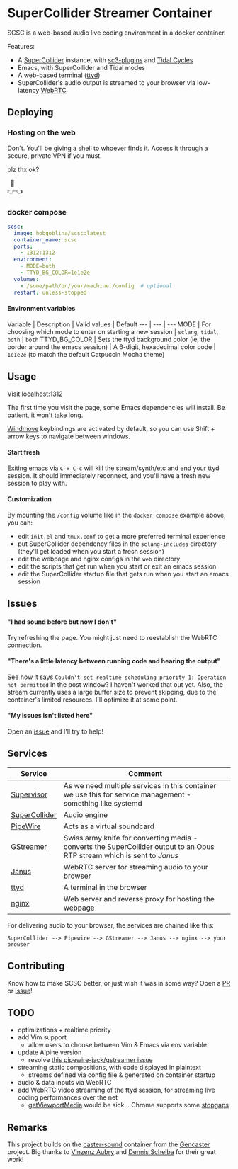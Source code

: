 # SuperCollider Streamer Container

SCSC is a web-based audio live coding environment in a docker container.

Features:
- A [SuperCollider](https://supercollider.github.io) instance, with [sc3-plugins](https://supercollider.github.io/sc3-plugins) and [Tidal Cycles](https://tidalcycles.org)
- Emacs, with SuperCollider and Tidal modes
- A web-based terminal ([ttyd](https://github.com/tsl0922/ttyd))
- SuperCollider's audio output is streamed to your browser via low-latency [WebRTC](https://janus.conf.meetecho.com)

## Deploying

### Hosting on the web

Don't. You'll be giving a shell to whoever finds it. Access it through a secure, private VPN if you must.

plz thx ok?

&ensp;🥺<br>👉👈

### docker compose

```yaml
scsc:
  image: hobgoblina/scsc:latest
  container_name: scsc
  ports:
    - 1312:1312
  environment:
    - MODE=both
    - TTYD_BG_COLOR=1e1e2e
  volumes:
    - /some/path/on/your/machine:/config  # optional
  restart: unless-stopped
```

#### Environment variables

Variable | Description | Valid values | Default
--- | --- | ---
MODE | For choosing which mode to enter on starting a new session | `sclang`, `tidal`, `both` | `both`
TTYD_BG_COLOR | Sets the ttyd background color (ie, the border around the emacs session) | A 6-digit, hexadecimal color code | `1e1e2e` (to match the default Catpuccin Mocha theme)

## Usage

Visit [localhost:1312](http://localhost:1312)

The first time you visit the page, some Emacs dependencies will install. Be patient, it won't take long.

[Windmove](https://www.emacswiki.org/emacs/WindMove) keybindings are activated by default, so you can use Shift + arrow keys to navigate between windows.

#### Start fresh

Exiting emacs via `C-x C-c` will kill the stream/synth/etc and end your ttyd session. It should immediately reconnect, and you'll have a fresh new session to play with.

#### Customization

By mounting the `/config` volume like in the `docker compose` example above, you can: 
- edit `init.el` and `tmux.conf` to get a more preferred terminal experience
- put SuperCollider dependency files in the `sclang-includes` directory (they'll get loaded when you start a fresh session)
- edit the webpage and nginx configs in the `web` directory
- edit the scripts that get run when you start or exit an emacs session
- edit the SuperCollider startup file that gets run when you start an emacs session

## Issues

#### "I had sound before but now I don't"

Try refreshing the page. You might just need to reestablish the WebRTC connection.

#### "There's a little latency between running code and hearing the output"

See how it says `Couldn't set realtime scheduling priority 1: Operation not permitted` in the post window? I haven't worked that out yet. Also, the stream currently uses a large buffer size to prevent skipping, due to the container's limited resources. I'll optimize it at some point.

#### "My issues isn't listed here"

Open an [issue](https://github.com/spectral-discord/SuperCollider-StreamerContainer/issues) and I'll try to help!

## Services

Service | Comment
--- | ---
[Supervisor](http://supervisord.org/) | As we need multiple services in this container we use this for service management - something like systemd
[SuperCollider](https://supercollider.github.io) | Audio engine
[PipeWire](https://pipewire.org) | Acts as a virtual soundcard
[GStreamer](https://gstreamer.freedesktop.org) | Swiss army knife for converting media - converts the SuperCollider output to an Opus RTP stream which is sent to *Janus*
[Janus](https://janus.conf.meetecho.com) | WebRTC server for streaming audio to your browser
[ttyd](https://github.com/tsl0922/ttyd) | A terminal in the browser
[nginx](https://nginx.org/en) | Web server and reverse proxy for hosting the webpage

For delivering audio to your browser, the services are chained like this:

```text
SuperCollider --> Pipewire --> GStreamer --> Janus --> nginx --> your browser
```

## Contributing

Know how to make SCSC better, or just wish it was in some way? Open a [PR](https://github.com/spectral-discord/SuperCollider-StreamerContainer/pulls) or [issue](https://github.com/spectral-discord/SuperCollider-StreamerContainer/issues)!

## TODO

- optimizations + realtime priority
- add Vim support
  - allow users to choose between Vim & Emacs via env variable
- update Alpine version
  - resolve [this pipewire-jack/gstreamer issue](https://gitlab.freedesktop.org/gstreamer/gstreamer/-/issues/3092)
- streaming static compositions, with code displayed in plaintext
  - streams defined via config file & generated on container startup
- audio & data inputs via WebRTC
- add WebRTC video streaming of the ttyd session, for streaming live coding performances over the net
  - [getViewportMedia](https://w3c.github.io/mediacapture-viewport/) would be sick... Chrome supports some [stopgaps](https://developer.chrome.com/docs/web-platform/screen-sharing-controls/)

## Remarks

This project builds on the [caster-sound](https://github.com/Gencaster/gencaster/tree/main/caster-sound) container from the [Gencaster](https://github.com/Gencaster/gencaster) project. Big thanks to [Vinzenz Aubry](https://github.com/vin-ni) and [Dennis Scheiba](https://github.com/capital-G) for their great work!
